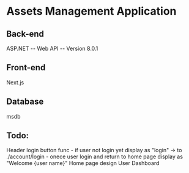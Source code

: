 # Assets Management Application

## Back-end
ASP.NET -- Web API -- Version 8.0.1

## Front-end
Next.js

## Database
msdb

## Todo:
Header login button func
    - if user not login yet display as  "login" -> to ./account/login
    - onece user login and return to home page display as "Welcome {user name}"
Home page design
User Dashboard
